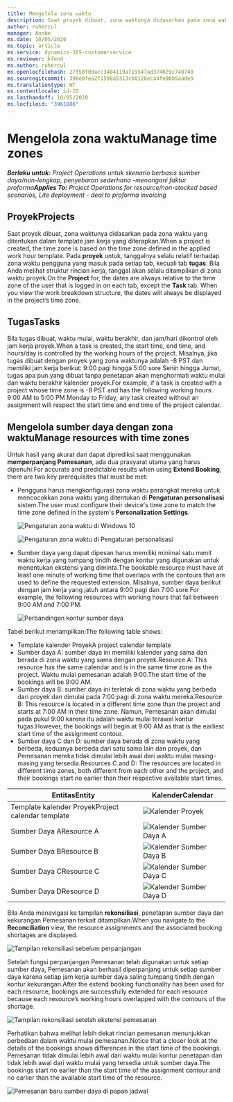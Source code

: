 ```yaml
---
title: Mengelola zona waktu
description: Saat proyek dibuat, zona waktunya didasarkan pada zona waktu yang ditentukan dalam template jam kerja yang diterapkan.
author: ruhercul
manager: Annbe
ms.date: 10/05/2020
ms.topic: article
ms.service: dynamics-365-customerservice
ms.reviewer: kfend
ms.author: ruhercul
ms.openlocfilehash: 27f58f0dacc3404119a719547ad374629c740740
ms.sourcegitcommit: 396e0fea2f1598a5313cb0128eca4fe0bb5aade9
ms.translationtype: HT
ms.contentlocale: id-ID
ms.lasthandoff: 10/05/2020
ms.locfileid: "3961886"
---
```

# <a name="manage-time-zones"></a><span data-ttu-id="6cd35-103">Mengelola zona waktu</span><span class="sxs-lookup"><span data-stu-id="6cd35-103">Manage time zones</span></span>

<span data-ttu-id="6cd35-104">_**Berlaku untuk:** Project Operations untuk skenario berbasis sumber daya/non-lengkap, penyebaran sederhana -menangani faktur proforma_</span><span class="sxs-lookup"><span data-stu-id="6cd35-104">_**Applies To:** Project Operations for resource/non-stocked based scenarios, Lite deployment - deal to proforma invoicing_</span></span>


## <a name="projects"></a><span data-ttu-id="6cd35-105">Proyek</span><span class="sxs-lookup"><span data-stu-id="6cd35-105">Projects</span></span>

<span data-ttu-id="6cd35-106">Saat proyek dibuat, zona waktunya didasarkan pada zona waktu yang ditentukan dalam template jam kerja yang diterapkan.</span><span class="sxs-lookup"><span data-stu-id="6cd35-106">When a project is created, the time zone is based on the time zone defined in the applied work hour template.</span></span> <span data-ttu-id="6cd35-107">Pada **proyek** untuk, tanggalnya selalu relatif terhadap zona waktu pengguna yang masuk pada setiap tab, kecuali tab **tugas**. Bila Anda melihat struktur rincian kerja, tanggal akan selalu ditampilkan di zona waktu proyek.</span><span class="sxs-lookup"><span data-stu-id="6cd35-107">On the **Project** for, the dates are always relative to the time zone of the user that is logged in on each tab, except the **Task** tab. When you view the work breakdown structure, the dates will always be displayed in the project’s time zone.</span></span>

## <a name="tasks"></a><span data-ttu-id="6cd35-108">Tugas</span><span class="sxs-lookup"><span data-stu-id="6cd35-108">Tasks</span></span>

<span data-ttu-id="6cd35-109">Bila tugas dibuat, waktu mulai, waktu berakhir, dan jam/hari dikontrol oleh jam kerja proyek.</span><span class="sxs-lookup"><span data-stu-id="6cd35-109">When a task is created, the start time, end time, and hours/day is controlled by the working hours of the project.</span></span> <span data-ttu-id="6cd35-110">Misalnya, jika tugas dibuat dengan proyek yang zona waktunya adalah -8 PST dan memiliki jam kerja berikut: 9:00 pagi hingga 5:00 sore Senin hingga Jumat, tugas apa pun yang dibuat tanpa penetapan akan menghormati waktu mulai dan waktu berakhir kalender proyek.</span><span class="sxs-lookup"><span data-stu-id="6cd35-110">For example, if a task is created with a project whose time zone is -8 PST and has the following working hours: 9:00 AM to 5:00 PM Monday to Friday, any task created without an assignment will respect the start time and end time of the project calendar.</span></span>

## <a name="manage-resources-with-time-zones"></a><span data-ttu-id="6cd35-111">Mengelola sumber daya dengan zona waktu</span><span class="sxs-lookup"><span data-stu-id="6cd35-111">Manage resources with time zones</span></span>

<span data-ttu-id="6cd35-112">Untuk hasil yang akurat dan dapat diprediksi saat menggunakan **memperpanjang Pemesanan**, ada dua prasyarat utama yang harus dipenuhi:</span><span class="sxs-lookup"><span data-stu-id="6cd35-112">For accurate and predictable results when using **Extend Booking**, there are two key prerequisites that must be met:</span></span>  

- <span data-ttu-id="6cd35-113">Pengguna harus mengkonfigurasi zona waktu perangkat mereka untuk mencocokkan zona waktu yang ditentukan di **Pengaturan personalisasi** sistem.</span><span class="sxs-lookup"><span data-stu-id="6cd35-113">The user must configure their device's time zone to match the time zone defined in the system's **Personalization Settings**.</span></span>
 
  ![Pengaturan zona waktu di Windows 10](media/reconcile-assignments-03.png)

  ![Pengaturan zona waktu di Pengaturan personalisasi](media/reconcile-assignments-04.png)
 
- <span data-ttu-id="6cd35-116">Sumber daya yang dapat dipesan harus memiliki minimal satu menit waktu kerja yang tumpang tindih dengan kontur yang digunakan untuk menentukan ekstensi yang diminta.</span><span class="sxs-lookup"><span data-stu-id="6cd35-116">The bookable resource must have at least one minute of working time that overlaps with the contours that are used to define the requested extension.</span></span> <span data-ttu-id="6cd35-117">Misalnya, sumber daya berikut dengan jam kerja yang jatuh antara 9:00 pagi dan 7:00 sore.</span><span class="sxs-lookup"><span data-stu-id="6cd35-117">For example, the following resources with working hours that fall between 9:00 AM and 7:00 PM.</span></span> 

  ![Perbandingan kontur sumber daya](media/reconcile-assignments-05.png)

<span data-ttu-id="6cd35-119">Tabel berikut menampilkan:</span><span class="sxs-lookup"><span data-stu-id="6cd35-119">The following table shows:</span></span>

- <span data-ttu-id="6cd35-120">Template kalender Proyek</span><span class="sxs-lookup"><span data-stu-id="6cd35-120">A project calendar template</span></span>
- <span data-ttu-id="6cd35-121">Sumber daya A: sumber daya ini memiliki kalender yang sama dan berada di zona waktu yang sama dengan proyek.</span><span class="sxs-lookup"><span data-stu-id="6cd35-121">Resource A: This resource has the same calendar and is in the same time zone as the project.</span></span> <span data-ttu-id="6cd35-122">Waktu mulai pemesanan adalah 9:00.</span><span class="sxs-lookup"><span data-stu-id="6cd35-122">The start time of the bookings will be 9:00 AM.</span></span>
- <span data-ttu-id="6cd35-123">Sumber daya B: sumber daya ini terletak di zona waktu yang berbeda dari proyek dan dimulai pada 7:00 pagi di zona waktu mereka.</span><span class="sxs-lookup"><span data-stu-id="6cd35-123">Resource B: This resource is located in a different time zone than the project and starts at 7:00 AM in their time zone.</span></span> <span data-ttu-id="6cd35-124">Namun, Pemesanan akan dimulai pada pukul 9:00 karena itu adalah waktu mulai terawal kontur tugas.</span><span class="sxs-lookup"><span data-stu-id="6cd35-124">However, the bookings will begin at 9:00 AM as that is the earliest start time of the assignment contour.</span></span>
- <span data-ttu-id="6cd35-125">Sumber daya C dan D: sumber daya berada di zona waktu yang berbeda, keduanya berbeda dari satu sama lain dan proyek, dan Pemesanan mereka tidak dimulai lebih awal dari waktu mulai masing-masing yang tersedia.</span><span class="sxs-lookup"><span data-stu-id="6cd35-125">Resources C and D: The resources are located in different time zones, both different from each other and the project, and their bookings start no earlier than their respective available start times.</span></span>

|<span data-ttu-id="6cd35-126">Entitas</span><span class="sxs-lookup"><span data-stu-id="6cd35-126">Entity</span></span>  |<span data-ttu-id="6cd35-127">Kalender</span><span class="sxs-lookup"><span data-stu-id="6cd35-127">Calendar</span></span>  |
|-|-|
|<span data-ttu-id="6cd35-128">Template kalender Proyek</span><span class="sxs-lookup"><span data-stu-id="6cd35-128">Project calendar template</span></span>   | ![Kalender Proyek](media/reconcile-assignments-06.png) |
|<span data-ttu-id="6cd35-130">Sumber Daya A</span><span class="sxs-lookup"><span data-stu-id="6cd35-130">Resource A</span></span>  | ![Kalender Sumber Daya A](media/reconcile-assignments-06.png) |
|<span data-ttu-id="6cd35-132">Sumber Daya B</span><span class="sxs-lookup"><span data-stu-id="6cd35-132">Resource B</span></span>  |  ![Kalender Sumber Daya B](media/reconcile-assignments-07.png) |
|<span data-ttu-id="6cd35-134">Sumber Daya C</span><span class="sxs-lookup"><span data-stu-id="6cd35-134">Resource C</span></span>  |  ![Kalender Sumber Daya C](media/reconcile-assignments-08.png) |
|<span data-ttu-id="6cd35-136">Sumber Daya D</span><span class="sxs-lookup"><span data-stu-id="6cd35-136">Resource D</span></span>  | ![Kalender Sumber Daya D](media/reconcile-assignments-09.png)  |
 
<span data-ttu-id="6cd35-138">Bila Anda menavigasi ke tampilan **rekonsiliasi**, penetapan sumber daya dan kekurangan Pemesanan terkait ditampilkan.</span><span class="sxs-lookup"><span data-stu-id="6cd35-138">When you navigate to the **Reconciliation** view, the resource assignments and the associated booking shortages are displayed.</span></span>

![Tampilan rekonsiliasi sebelum perpanjangan](media/reconcile-assignments-10.png)

<span data-ttu-id="6cd35-140">Setelah fungsi perpanjangan Pemesanan telah digunakan untuk setiap sumber daya, Pemesanan akan berhasil diperpanjang untuk setiap sumber daya karena setiap jam kerja sumber daya saling tumpang tindih dengan kontur kekurangan.</span><span class="sxs-lookup"><span data-stu-id="6cd35-140">After the extend booking functionality has been used for each resource, bookings are successfully extended for each resource because each resource’s working hours overlapped with the contours of the shortage.</span></span>

![Tampilan rekonsiliasi setelah ekstensi pemesanan](media/reconcile-assignments-11.png) 

<span data-ttu-id="6cd35-142">Perhatikan bahwa melihat lebih dekat rincian pemesanan menunjukkan perbedaan dalam waktu mulai pemesanan.</span><span class="sxs-lookup"><span data-stu-id="6cd35-142">Notice that a closer look at the details of the bookings shows differences in the start time of the bookings.</span></span> <span data-ttu-id="6cd35-143">Pemesanan tidak dimulai lebih awal dari waktu mulai kontur penetapan dan tidak lebih awal dari waktu mulai yang tersedia untuk sumber daya.</span><span class="sxs-lookup"><span data-stu-id="6cd35-143">The bookings start no earlier than the start time of the assignment contour and no earlier than the available start time of the resource.</span></span>

![Pemesanan baru sumber daya di papan jadwal](media/reconcile-assignments-12.png)
